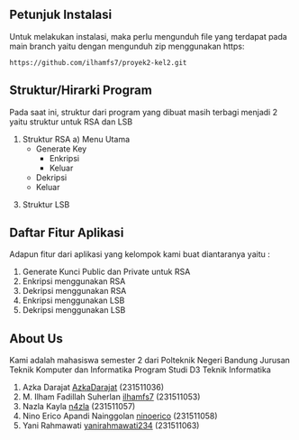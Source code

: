 ## **Petunjuk Instalasi**
Untuk melakukan instalasi, maka perlu mengunduh file yang terdapat pada main branch yaitu dengan mengunduh zip menggunakan https:
```
https://github.com/ilhamfs7/proyek2-kel2.git
```
## **Struktur/Hirarki Program**
Pada saat ini, struktur dari program yang dibuat masih terbagi menjadi 2 yaitu struktur untuk RSA dan LSB
1. Struktur RSA
   a) Menu Utama
   - Generate Key
     - Enkripsi
     - Keluar
   - Dekripsi
   - Keluar
3) Struktur LSB
## **Daftar Fitur Aplikasi**
Adapun fitur dari aplikasi yang kelompok kami buat diantaranya yaitu :
1) Generate Kunci Public dan Private untuk RSA
2) Enkripsi menggunakan RSA
3) Dekripsi menggunakan RSA
4) Enkripsi menggunakan LSB
5) Dekripsi menggunakan LSB

## **About Us** 
Kami adalah mahasiswa semester 2 dari Polteknik Negeri Bandung Jurusan Teknik Komputer dan Informatika Program Studi D3 Teknik Informatika
1. Azka Darajat [AzkaDarajat](https://github.com/AzkaDarajat) (231511036)
2. M. Ilham Fadillah Suherlan [ilhamfs7](https://github.com/ilhamfs7) (231511053)
3. Nazla Kayla [n4zla](https://github.com/n4zla) (231511057)
4. Nino Erico Apandi Nainggolan [ninoerico](https://github.com/ninoerico) (231511058)
5. Yani Rahmawati [yanirahmawati234](https://github.com/yanirahmawati234) (231511063)
